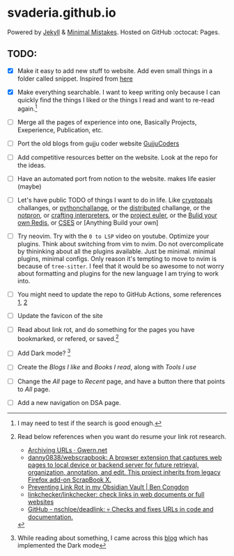 # svaderia.github.io

Powered by [Jekyll](https://jekyllrb.com/) & [Minimal Mistakes](https://mmistakes.github.io/minimal-mistakes/).
Hosted on GitHub :octocat: Pages.

## TODO:

- [X] Make it easy to add new stuff to website. Add even small things in a folder called snippet. Inspired from [here](https://wincent.dev/snippets)
- [X] Make everything searchable. I want to keep writing only because I can quickly find the things I liked or the things I read and want to re-read again.[^1]
- [ ] Merge all the pages of experience into one, Basically Projects, Exeperience, Publication, etc.
- [ ] Port the old blogs from gujju coder website [GujjuCoders](https://github.com/svaderia/GujjuCoders/tree/master)
- [ ] Add competitive resources better on the website. Look at the repo for the ideas.
- [ ] Have an automated port from notion to the website. makes life easier (maybe)
- [ ] Let's have public TODO of things I want to do in life. Like [cryptopals](https://cryptopals.com/) challanges, or
  [pythonchallange](http://www.pythonchallenge.com/about.php), or the [distributed](https://fly.io/dist-sys/) challange, or the [notpron](http://www.notpron.com/notpron/),
  or [crafting interpreters](https://craftinginterpreters.com/), or the [project euler](https://projecteuler.net/about), or the [Bulid your own Redis](https://build-your-own.org/),
  or [CSES](https://cses.fi/problemset/)
  or [Anything Build your own]
- [ ] Try neovim. Try with the `0 to LSP` video on youtube. Optimize your plugins. Think about switching from vim to nvim.
   Do not overcomplicate by thininking about all the plugins available. Just be minimal. minimal plugins, minimal configs.
   Only reason it's tempting to move to nvim is because of `tree-sitter`. I feel that it would be so awesome to not worry about
   formatting and plugins for the new language I am trying to work into.
- [ ] You might need to update the repo to GitHub Actions, some references [1][11], [2][22]
- [ ] Update the favicon of the site
- [ ] Read about link rot, and do something for the pages you have bookmarked, or refered, or saved.[^2]
- [ ] Add Dark mode? [^3]
- [ ] Create the *Blogs I like* and *Books I read*, along with *Tools I use* 
- [ ] Change the *All* page to *Recent* page, and have a button there that points to *All* page.
- [ ] Add a new navigation on DSA page. 



[11]: https://github.com/fractalsoft/blog.fractalsoft.org/commit/2fd8f928583423933a368d636cdd58b033cec80a
[22]: https://ibug.io/blog/2020/09/build-github-pages-with-github-actions/

[^1]: I may need to test if the search is good enough.

[^2]: Read below references when you want do resume your link rot research.
      * [Archiving URLs · Gwern.net](https://gwern.net/archiving#automatic-internet-archive-repairs)
      * [danny0838/webscrapbook: A browser extension that captures web pages to local device or backend server for future retrieval, organization, annotation, and edit. This project inherits from legacy Firefox add-on ScrapBook X.](https://github.com/danny0838/webscrapbook)
      * [Preventing Link Rot in my Obsidian Vault | Ben Congdon](https://benjamincongdon.me/blog/2021/09/19/Preventing-Link-Rot-in-my-Obsidian-Vault/)
      * [linkchecker/linkchecker: check links in web documents or full websites](https://github.com/linkchecker/linkchecker)
      * [GitHub - nschloe/deadlink: :skull: Checks and fixes URLs in code and documentation.](https://github.com/nschloe/deadlink) 
[^3]: While reading about something, I came across this [blog](https://github.com/franpersanchez/franpersanchez.github.io/tree/master) which has implemented the Dark mode
